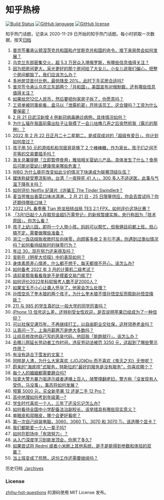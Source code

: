 # 知乎热榜
[![Build Status](https://github.com/ToWeLong/zhihu-hot-questions/workflows/CI/badge.svg)](https://github.com/ToWeLong/zhihu-hot-questions/actions)
[![GitHub language](https://img.shields.io/badge/language-golang-orange.svg)](https://golang.org/)
[![GitHub license](https://img.shields.io/github/license/ToWeLong/zhihu-hot-questions)](https://github.com/ToWeLong/zhihu-hot-questions/blob/main/LICENSE)

知乎热门话题，记录从 2020-11-29 日开始的知乎热门话题。每小时抓取一次数据，按天[归档](./archives)

<!-- BEGIN -->

1. [普京签署承认顿涅茨克共和国和卢甘斯克共和国的命令，接下来局势会如何发展？](https://www.zhihu.com/question/517959142)
1. [乌克兰东部密集交火，超 5.3 万民众入境俄罗斯，有哪些信息值得关注？](https://www.zhihu.com/question/517783305)
1. [因为把房间更大，采光更好的那个房间给了大女儿，小女儿说我们偏心，把整个房间都毁了，我们应该怎么办？](https://www.zhihu.com/question/517488047)
1. [多地房贷首付比例，最低降至 20%，此时下手买房合适吗?](https://www.zhihu.com/question/517307194)
1. [普京签令承认乌克兰东部两个「共和国」，美国宣布对俄制裁，还有哪些信息值得关注？](https://www.zhihu.com/question/517965302)
1. [如果给您12亿人民币，然后要把你家房子拆了，你愿意吗？](https://www.zhihu.com/question/517004208)
1. [工资单被同事偷看，盒马以「泄露机密」开除该员工，这合理吗？工资为什么要保密？](https://www.zhihu.com/question/517367362)
1. [2 月 21 日武汉新增 4 例新冠病毒确诊病例，具体情况如何？](https://www.zhihu.com/question/517878164)
1. [为什么猫在我面前露出肚子让我摸了一会儿咕噜几声之后突然抓我（露爪的那种）？](https://www.zhihu.com/question/507604686)
1. [2022 年 2 月 22 日正月二十二星期二，是成双成对的「超级有爱日」，你计划如何度过？](https://www.zhihu.com/question/517968597)
1. [孩子用 50 元的游戏机和邻居哥哥换了 2 个棒棒糖，作为家长，孩子们之间不平等的交易要插手吗？](https://www.zhihu.com/question/517116931)
1. [海关总署提醒「立即暂停食用」雅培相关婴幼儿产品，具体发生了什么？食用后可能对婴幼儿健康带来哪些危害？](https://www.zhihu.com/question/517843010)
1. [WBG 为什么能在改变如此少的情况下快速成为联赛顶级队伍？](https://www.zhihu.com/question/517703402)
1. [媒体称疑受寒流影响，台湾「一夜猝死 41 人」，300 多人不适送医，此事与气温下降有关吗？](https://www.zhihu.com/question/517780419)
1. [如何评价 Netflix 纪录片《诈骗王 The Tinder Swindler》？](https://www.zhihu.com/question/515203532)
1. [麦当劳推出香菜口味冰淇淋， 2 月 21 日 - 25 日限量供应，你会去尝试吗？你还期待哪些口味？](https://www.zhihu.com/question/516941364)
1. [2022 LPL 春季赛 Tian 抢龙扭转战局 TES 2:1 FPX，如何评价这场比赛？](https://www.zhihu.com/question/517877620)
1. [「3月1日起个人存取现金超5万需登记」的新规暂缓实施，央行称因为「技术原因」，你怎么看？](https://www.zhihu.com/question/517901939)
1. [孩子上幼儿园，即将一个人带小孩，妈妈可以帮忙，但我俩目前都上班，担心搞不定，需要做哪些准备？](https://www.zhihu.com/question/516673685)
1. [浙江一饭店结账收款时反向抹零，向顾客多收 2 毛引不满，你遇到过类似情况吗？如何看待结账时的抹零行为？](https://www.zhihu.com/question/516846381)
1. [年过 30，现在努力还来得及吗？](https://www.zhihu.com/question/509011202)
1. [吴昕在《明星大侦探》中的表现如何？](https://www.zhihu.com/question/517332521)
1. [身体素质差心情差，什么都不想干，每天都很不开心，该怎么办?](https://www.zhihu.com/question/517961163)
1. [如何备考 2022 年 3 月的计算机二级考试？](https://www.zhihu.com/question/497896776)
1. [请前辈帮我看看我是不是摸着交易门槛了?](https://www.zhihu.com/question/516828575)
1. [如何评价2022年科软报考人数不足2000人？](https://www.zhihu.com/question/504608988)
1. [如果宝玉不小心让袭人怀孕了，他家会怎么处理？](https://www.zhihu.com/question/23626185)
1. [孙悟空杀了奎木狼的两个孩子，为什么奎木狼不恨孙悟空反而帮助孙悟空降妖？](https://www.zhihu.com/question/513766737)
1. [211 与 985 的学生真的比一般大学的同学厉害吗？](https://www.zhihu.com/question/516777180)
1. [iPhone 13 信号这么差，还特别受女性欢迎，是否说明苹果已经成为了一种信仰？](https://www.zhihu.com/question/516662817)
1. [可以社保交满15年，不再继续打工，以自由职业交社保，这样领养老金吗？](https://www.zhihu.com/question/510859893)
1. [认真问一下，上海月薪两万是绝大多数吗？](https://www.zhihu.com/question/517084175)
1. [让组员修改他自己写的恶臭代码，他回我「能跑就行」，该怎么办？](https://www.zhihu.com/question/517410666)
1. [去哪儿网延长劳动者工作时间，违反劳动法被罚 3250 元，这起到了哪些警示作用？](https://www.zhihu.com/question/517807898)
1. [有没有适合下雪发的文案？](https://www.zhihu.com/question/508579714)
1. [同样是人渣，为什么大家喜欢《JOJO》Dio 而不喜欢《鬼灭之刃》无惨呢？](https://www.zhihu.com/question/383354204)
1. [蔚来的"海底捞"式服务，特斯拉的"最好的服务是没有服务"，你喜欢哪个？](https://www.zhihu.com/question/442267922)
1. [每个人的婚姻都需要磨合吗?](https://www.zhihu.com/question/512920561)
1. [加拿大警方暴力驱逐示威者逮捕上百人，骑警撞翻老妇，警方称「没发现有人受伤，马没事」，事态将如何发展？](https://www.zhihu.com/question/517644973)
1. [预算 5000 元，买全新苹果 12 还是二手 12 Pro？](https://www.zhihu.com/question/516693490)
1. [高中地理如何考到年级第一?](https://www.zhihu.com/question/453822250)
1. [学生时代喜欢一个人，三年了还没忘记怎么办?](https://www.zhihu.com/question/517754692)
1. [如何看待全国中小学配备法治副校长，该举措具有哪些现实意义？](https://www.zhihu.com/question/517056028)
1. [单眼皮和双眼皮，哪个会更好看呢？](https://www.zhihu.com/question/516833937)
1. [第一次自己组装电脑，3060、3060 Ti、3070 和 3070 Ti，该选哪个显卡？](https://www.zhihu.com/question/516453616)
1. [我们都能爱一个人一辈子吗?](https://www.zhihu.com/question/516017527)
1. [如何在职场中「有效努力」？](https://www.zhihu.com/question/516502591)
1. [从入门深度学习到能发顶会，你用了多久?](https://www.zhihu.com/question/515738007)
1. [如果尝试将 Redmi 或者小米刷上其他系统，是不是能得到参数和体验的双赢？](https://www.zhihu.com/question/517627737)
1. [当上班变成了煎熬，这份工作还需要继续吗？](https://www.zhihu.com/question/517229591)

<!-- END -->

历史归档 [./archives](./archives)


### License
[zhihu-hot-questions](https://github.com/towelong/zhihu-hot-questions) 的源码使用 MIT License 发布。